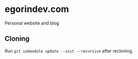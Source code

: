 # egorindev.com

Personal website and blog

## Cloning

Run `git submodule update --init --recursive` after recloning.

